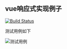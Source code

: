 ## vue响应式实现例子

[![Build Status](https://travis-ci.org/wenye123/vue-reactivity-example.svg?branch=master)](https://travis-ci.org/wenye123/vue-reactivity-example)

测试用例如下

![测试用例](https://cdn.wenye123.com/20200310182437.png)
